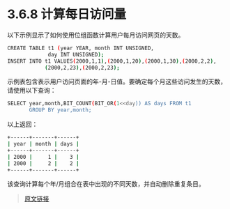 # 3.6.8 计算每日访问量

以下示例显示了如何使用位组函数计算用户每月访问网页的天数。

```bash
CREATE TABLE t1 (year YEAR, month INT UNSIGNED,
             day INT UNSIGNED);
INSERT INTO t1 VALUES(2000,1,1),(2000,1,20),(2000,1,30),(2000,2,2),
            (2000,2,23),(2000,2,23);
```

示例表包含表示用户访问页面的年-月-日值。要确定每个月这些访问发生的天数，请使用以下查询：

```bash
SELECT year,month,BIT_COUNT(BIT_OR(1<<day)) AS days FROM t1
       GROUP BY year,month;
```

以上返回：

```bash
+------+-------+------+
| year | month | days |
+------+-------+------+
| 2000 |     1 |    3 |
| 2000 |     2 |    2 |
+------+-------+------+
```

该查询计算每个年/月组合在表中出现的不同天数，并自动删除重复条目。

> [原文链接](https://dev.mysql.com/doc/refman/8.0/en/calculating-days.html)
